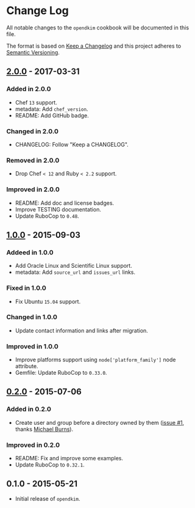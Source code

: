 # Change Log
All notable changes to the `opendkim` cookbook will be documented in this file.

The format is based on [Keep a Changelog](http://keepachangelog.com/) and this project adheres to [Semantic Versioning](http://semver.org/).

## [2.0.0] - 2017-03-31
### Added in 2.0.0
- Chef `13` support.
- metadata: Add `chef_version`.
- README: Add GitHub badge.

### Changed in 2.0.0
- CHANGELOG: Follow "Keep a CHANGELOG".

### Removed in 2.0.0
- Drop Chef `< 12` and Ruby `< 2.2` support.

### Improved in 2.0.0
- README: Add doc and license badges.
- Improve TESTING documentation.
- Update RuboCop to `0.48`.

## [1.0.0] - 2015-09-03
### Addeed in 1.0.0
- Add Oracle Linux and Scientific Linux support.
- metadata: Add `source_url` and `issues_url` links.

### Fixed in 1.0.0
- Fix Ubuntu `15.04` support.

### Changed in 1.0.0
- Update contact information and links after migration.

### Improved in 1.0.0
- Improve platforms support using `node['platform_family']` node attribute.
- Gemfile: Update RuboCop to `0.33.0`.

## [0.2.0] - 2015-07-06
### Added in 0.2.0
- Create user and group before a directory owned by them ([issue #1](https://github.com/zuazo/opendkim-cookbook/pull/1), thanks [Michael Burns](https://github.com/mburns)).

### Improved in 0.2.0
- README: Fix and improve some examples.
- Update RuboCop to `0.32.1`.

## 0.1.0 - 2015-05-21
- Initial release of `opendkim`.

[Unreleased]: https://github.com/zuazo/opendkim-cookbook/compare/2.0.0...HEAD
[2.0.0]: https://github.com/zuazo/opendkim-cookbook/compare/1.0.0...2.0.0
[1.0.0]: https://github.com/zuazo/opendkim-cookbook/compare/0.2.0...1.0.0
[0.2.0]: https://github.com/zuazo/opendkim-cookbook/compare/0.1.0...0.2.0
